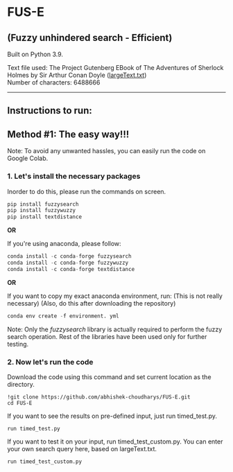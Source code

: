 # FUS-E
## (Fuzzy unhindered search - Efficient)
Built on Python 3.9.

Text file used: The Project Gutenberg EBook of The Adventures of Sherlock Holmes by Sir Arthur Conan Doyle (<a href="https://github.com/abhishek-choudharys/FUS-E/blob/main/largeText.txt">largeText.txt</a>) </br>
Number of characters: 6488666

---
## Instructions to run:

## Method #1: The easy way!!!

Note: To avoid any unwanted hassles, you can easily run the code on Google Colab.

### 1. Let's install the necessary packages
Inorder to do this, please run the commands on screen.

``` python
pip install fuzzysearch
pip install fuzzywuzzy
pip install textdistance
```
**OR**

If you're using anaconda, please follow:

``` python
conda install -c conda-forge fuzzysearch
conda install -c conda-forge fuzzywuzzy
conda install -c conda-forge textdistance
```
**OR**

If you want to copy my exact anaconda environment, run: 
(This is not really necessary)
(Also, do this after downloading the repository)
``` python
conda env create -f environment. yml
```


Note: Only the _fuzzysearch_ library is actually required to perform the fuzzy search operation. Rest of the libraries have been used only for further testing.

### 2. Now let's run the code

Download the code using this command and set current location as the directory.
``` 
!git clone https://github.com/abhishek-choudharys/FUS-E.git
cd FUS-E
```

If you want to see the results on pre-defined input, just run timed_test.py.
``` 
run timed_test.py
```

If you want to test it on your input, run timed_test_custom.py.
You can enter your own search query here, based on largeText.txt.
``` 
run timed_test_custom.py
```
